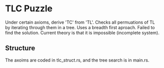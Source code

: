 # TLC Puzzle
Under certain axioms, derive 'TC' from 'TL'.
Checks all permuations of TL by iterating through them in a tree. Uses a breadth first aproach. Failed to find the solution. Current theory is that it is impossible (incomplete system).

## Structure
The axoims are coded in tlc_struct.rs, and the tree search is in main.rs.